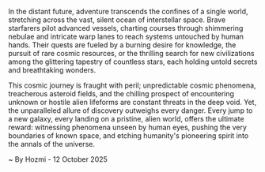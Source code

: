 
In the distant future, adventure transcends the confines of a single world, stretching across the vast, silent ocean of interstellar space. Brave starfarers pilot advanced vessels, charting courses through shimmering nebulae and intricate warp lanes to reach systems untouched by human hands. Their quests are fueled by a burning desire for knowledge, the pursuit of rare cosmic resources, or the thrilling search for new civilizations among the glittering tapestry of countless stars, each holding untold secrets and breathtaking wonders.

This cosmic journey is fraught with peril; unpredictable cosmic phenomena, treacherous asteroid fields, and the chilling prospect of encountering unknown or hostile alien lifeforms are constant threats in the deep void. Yet, the unparalleled allure of discovery outweighs every danger. Every jump to a new galaxy, every landing on a pristine, alien world, offers the ultimate reward: witnessing phenomena unseen by human eyes, pushing the very boundaries of known space, and etching humanity's pioneering spirit into the annals of the universe.

~ By Hozmi - 12 October 2025
